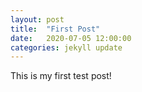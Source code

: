 ```yaml
---
layout: post
title:  "First Post"
date:   2020-07-05 12:00:00
categories: jekyll update
---
```


This is my first test post!
